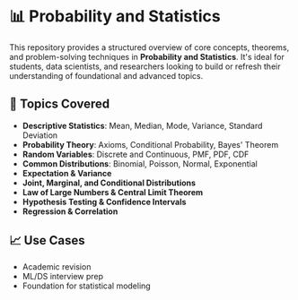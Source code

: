 # 📊 Probability and Statistics

This repository provides a structured overview of core concepts, theorems, and problem-solving techniques in **Probability and Statistics**. It's ideal for students, data scientists, and researchers looking to build or refresh their understanding of foundational and advanced topics.

## 📘 Topics Covered

- **Descriptive Statistics**: Mean, Median, Mode, Variance, Standard Deviation
- **Probability Theory**: Axioms, Conditional Probability, Bayes' Theorem
- **Random Variables**: Discrete and Continuous, PMF, PDF, CDF
- **Common Distributions**: Binomial, Poisson, Normal, Exponential
- **Expectation & Variance**
- **Joint, Marginal, and Conditional Distributions**
- **Law of Large Numbers & Central Limit Theorem**
- **Hypothesis Testing & Confidence Intervals**
- **Regression & Correlation**


## 📈 Use Cases

- Academic revision
- ML/DS interview prep
- Foundation for statistical modeling
